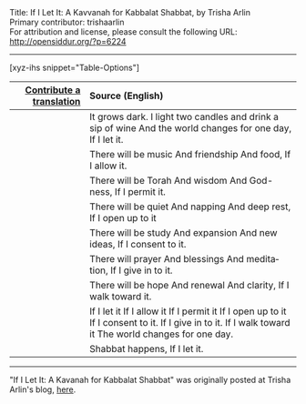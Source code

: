 <html>
<head></head>
<body>
Title: If I Let It: A Kavvanah for Kabbalat Shabbat, by Trisha Arlin<br />
Primary contributor: trishaarlin<br />
For attribution and license, please consult the following URL: <a href="http://opensiddur.org/?p=6224">http://opensiddur.org/?p=6224</a>
<p />
<hr />

[xyz-ihs snippet="Table-Options"]<table style="margin-left: auto; margin-right: auto;" class="draggable">
<thead><tr><th id="x" style="text-align: right;"><a href="https://opensiddur.org/contributing/upload/">Contribute a translation</a></th><th style="text-align: left;">Source (English)</th></tr></thead>
<tbody>
<tr><td style="vertical-align:top;">
<div class="liturgy" lang="he">

</span></div></td>
 
<td style="vertical-align:top;">
<div class="english" lang="en">
It grows dark.
I light two candles and drink a sip of wine
And the world changes for one day,
If I let it.
</div></td></tr>


<tr><td style="vertical-align:top;">
<div class="liturgy" lang="he">

</span></div></td>
 
<td style="vertical-align:top;">
<div class="english" lang="en">
There will be music
And friendship
And food,
If I allow it.
</div></td></tr>


<tr><td style="vertical-align:top;">
<div class="liturgy" lang="he">

</span></div></td>
 
<td style="vertical-align:top;">
<div class="english" lang="en">
There will be Torah
And wisdom
And God-ness,
If I permit it.
</div></td></tr>


<tr><td style="vertical-align:top;">
<div class="liturgy" lang="he">

</span></div></td>
 
<td style="vertical-align:top;">
<div class="english" lang="en">
There will be quiet
And napping
And deep rest,
If I open up to it
</div></td></tr>


<tr><td style="vertical-align:top;">
<div class="liturgy" lang="he">

</span></div></td>
 
<td style="vertical-align:top;">
<div class="english" lang="en">
There will be study
And expansion
And new ideas,
If I consent to it.
</div></td></tr>


<tr><td style="vertical-align:top;">
<div class="liturgy" lang="he">

</span></div></td>
 
<td style="vertical-align:top;">
<div class="english" lang="en">
There will prayer
And blessings
And meditation,
If I give in to it.
</div></td></tr>


<tr><td style="vertical-align:top;">
<div class="liturgy" lang="he">

</span></div></td>
 
<td style="vertical-align:top;">
<div class="english" lang="en">
There will be hope
And renewal
And clarity,
If I walk toward it.
</div></td></tr>


<tr><td style="vertical-align:top;">
<div class="liturgy" lang="he">

</span></div></td>
 
<td style="vertical-align:top;">
<div class="english" lang="en">
If I let it
If I allow it
If I permit it
If I open up to it
If I consent to it.
If I give in to it.
If I walk toward it
The world changes for one day.
</div></td></tr>


<tr><td style="vertical-align:top;">
<div class="liturgy" lang="he">

</span></div></td>
 
<td style="vertical-align:top;">
<div class="english" lang="en">
Shabbat happens,
If I let it.
</div></td></tr>
</tbody></table>

<hr />

"If I Let It: A Kavanah for Kabbalat Shabbat" was originally posted at Trisha Arlin's blog, <a href="http://triganza.blogspot.com/2013/03/if-i-let-it-kavannah-for-kabbalat.html">here</a>.
</body>
</html>